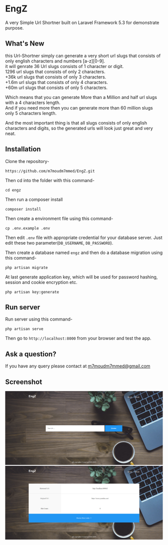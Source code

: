 # EngZ
A very Simple Url Shortner built on Laravel Framework 5.3 for demonstrate purpose.

## What's New
this Url-Shortner simply can generate a very short url slugs that consists of only english characters and numbers [a-z][0-9].  
it will genrate 36 Url slugs consists of 1 character or digit.  
1296 url slugs that consists of only 2 characters.  
+36k url slugs that consists of only 3 characters.  
+1.6m url slugs that consists of only 4 characters.  
+60m url slugs that consists of only 5 characters.  

Which means that you can generate More than a Million and half url slugs with a 4 characters length.  
And if you need more then you can generate more than 60 million slugs only 5 characters length.  

And the most important thing is that all slugs consists of only english characters and digits, so the generated urls will look just great and very neat.  


## Installation

Clone the repository-
```
https://github.com/m7moudm7mmed/EngZ.git
```

Then cd into the folder with this command-
```
cd engz
```

Then run a composer install
```
composer install
```

Then create a environment file using this command-
```
cp .env.example .env
```

Then edit `.env` file with appropriate credential for your database server. Just edit these two parameter(`DB_USERNAME`, `DB_PASSWORD`).

Then create a database named `engz` and then do a database migration using this command-
```
php artisan migrate
```


At last generate application key, which will be used for password hashing, session and cookie encryption etc.
```
php artisan key:generate
```

## Run server

Run server using this command-
```
php artisan serve
```


Then go to `http://localhost:8000` from your browser and test the app.



## Ask a question?

If you have any query please contact at m7moudm7mmed@gmail.com

## Screenshot

![Home Page](/screenshots/1.png)
![Statistcs Page](/screenshots/2.png)
